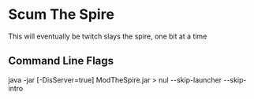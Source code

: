 # Scum The Spire
This will eventually be twitch slays the spire, one bit at a time

## Command Line Flags

java -jar [-DisServer=true] ModTheSpire.jar > nul --skip-launcher --skip-intro